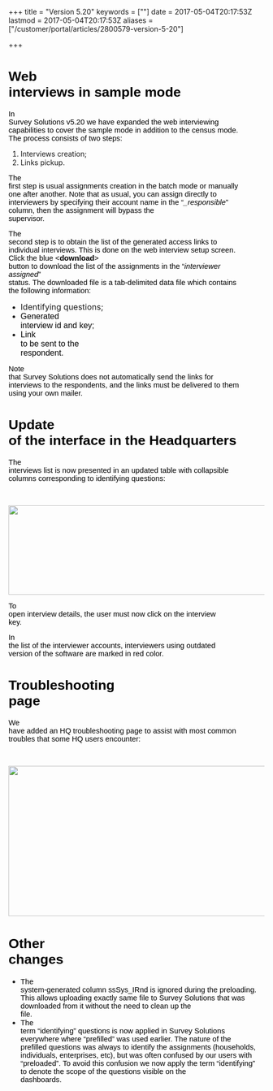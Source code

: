 +++
title = "Version 5.20"
keywords = [""]
date = 2017-05-04T20:17:53Z
lastmod = 2017-05-04T20:17:53Z
aliases = ["/customer/portal/articles/2800579-version-5-20"]

+++

<span id="docs-internal-guid-281e743c-d51d-c9e1-4aaf-adebd52c3239"><span style="font-size: 20pt; font-family: Arial; color: rgb(0, 0, 0); background-color: transparent; vertical-align: baseline; white-space: pre-wrap;">Web interviews in sample mode</span></span>
======================================================================================================================================================================================================================================================================

<span id="docs-internal-guid-281e743c-d51d-c9e1-4aaf-adebd52c3239"><span
style="font-size: 11pt; font-family: Arial; color: rgb(0, 0, 0); background-color: transparent; vertical-align: baseline; white-space: pre-wrap;">In
Survey Solutions v5.20 we have expanded the web interviewing
capabilities to cover the sample mode in addition to the census mode.
The process consists of two steps:</span></span>

1.  Interviews creation;
2.  Links pickup.

<span id="docs-internal-guid-281e743c-d51d-c9e1-4aaf-adebd52c3239"><span
style="font-size: 11pt; font-family: Arial; color: rgb(0, 0, 0); background-color: transparent; vertical-align: baseline; white-space: pre-wrap;">The
first step is usual assignments creation in the batch mode or manually
one after another. Note that as usual, you can assign directly to
interviewers by specifying their account name in the “</span><span
style="font-size: 11pt; font-family: Arial; color: rgb(0, 0, 0); background-color: transparent; font-style: italic; vertical-align: baseline; white-space: pre-wrap;">\_responsible</span><span
style="font-size: 11pt; font-family: Arial; color: rgb(0, 0, 0); background-color: transparent; vertical-align: baseline; white-space: pre-wrap;">”
column, then the assignment will bypass the supervisor.</span></span>

<span id="docs-internal-guid-281e743c-d51d-c9e1-4aaf-adebd52c3239"><span
style="font-size: 11pt; font-family: Arial; color: rgb(0, 0, 0); background-color: transparent; vertical-align: baseline; white-space: pre-wrap;">The
second step is to obtain the list of the generated access links to
individual interviews. This is done on the web interview setup screen.
Click the blue &lt;</span><span
style="font-size: 11pt; font-family: Arial; color: rgb(0, 0, 0); background-color: transparent; font-weight: 700; vertical-align: baseline; white-space: pre-wrap;">download</span><span
style="font-size: 11pt; font-family: Arial; color: rgb(0, 0, 0); background-color: transparent; vertical-align: baseline; white-space: pre-wrap;">&gt;
button to download the list of the assignments in the “</span><span
style="font-size: 11pt; font-family: Arial; color: rgb(0, 0, 0); background-color: transparent; font-style: italic; vertical-align: baseline; white-space: pre-wrap;">interviewer
assigned</span><span
style="font-size: 11pt; font-family: Arial; color: rgb(0, 0, 0); background-color: transparent; vertical-align: baseline; white-space: pre-wrap;">”
status. The downloaded file is a tab-delimited data file which contains
the following information:</span></span>

-   <span style="font-size:16px;">Identifying questions;</span>
-   <span style="font-size:16px;"><span
    style="font-family: Arial; color: rgb(0, 0, 0); background-color: transparent; vertical-align: baseline; white-space: pre-wrap;"><span
    style="background-color: transparent; vertical-align: baseline; white-space: pre-wrap;"><span
    style="background-color: transparent; vertical-align: baseline; white-space: pre-wrap;">Generated
    interview id and key;</span></span></span></span>
-   <span style="font-size:16px;"><span
    style="font-family: Arial; color: rgb(0, 0, 0); background-color: transparent; vertical-align: baseline; white-space: pre-wrap;"><span
    style="background-color: transparent; vertical-align: baseline; white-space: pre-wrap;"><span
    id="docs-internal-guid-281e743c-d51d-c9e1-4aaf-adebd52c3239"><span
    style="background-color: transparent; vertical-align: baseline; white-space: pre-wrap;"><span
    id="docs-internal-guid-281e743c-d51d-c9e1-4aaf-adebd52c3239"><span
    style="background-color: transparent; vertical-align: baseline; white-space: pre-wrap;">Link
    to be sent to the
    respondent.</span></span></span></span></span></span></span>

<span id="docs-internal-guid-281e743c-d51d-c9e1-4aaf-adebd52c3239"><span
style="font-size: 11pt; font-family: Arial; color: rgb(0, 0, 0); background-color: transparent; vertical-align: baseline; white-space: pre-wrap;">Note
that Survey Solutions does not automatically send the links for
interviews to the respondents, and the links must be delivered to them
using your own mailer. </span></span>

<span id="docs-internal-guid-281e743c-d520-0ae2-a0a2-9700769caded"><span style="font-size: 20pt; font-family: Arial; color: rgb(0, 0, 0); background-color: transparent; vertical-align: baseline; white-space: pre-wrap;">Update of the interface in the Headquarters</span></span>
====================================================================================================================================================================================================================================================================================

<span id="docs-internal-guid-281e743c-d520-0ae2-a0a2-9700769caded"><span
style="font-size: 11pt; font-family: Arial; color: rgb(0, 0, 0); background-color: transparent; vertical-align: baseline; white-space: pre-wrap;">The
interviews list is now presented in an updated table with collapsible
columns corresponding to identifying questions:</span></span>

 

<span id="docs-internal-guid-281e743c-d520-0ae2-a0a2-9700769caded"><span
style="font-size: 11pt; font-family: Arial; color: rgb(0, 0, 0); background-color: transparent; vertical-align: baseline; white-space: pre-wrap;"><img src="https://lh3.googleusercontent.com/EW2kMc-ZbDbNCKuVgxTjRwo-evr4ITCu3pSrCSMOKLU2kH3RLdkSBPZBEnWNEWwqyB7apSgXdkl_3bddyXGAF9SgafzvGw-IaY3RVanAuMQQGa5GpeCLh1olCoOQxH-iYcrTBDHK" width="624" height="176" /></span></span>

<span id="docs-internal-guid-281e743c-d520-0ae2-a0a2-9700769caded"><span
style="font-size: 11pt; font-family: Arial; color: rgb(0, 0, 0); background-color: transparent; vertical-align: baseline; white-space: pre-wrap;">To
open interview details, the user must now click on the interview
key.</span></span>

<span id="docs-internal-guid-281e743c-d520-0ae2-a0a2-9700769caded"><span
style="font-size: 11pt; font-family: Arial; color: rgb(0, 0, 0); background-color: transparent; vertical-align: baseline; white-space: pre-wrap;">In
the list of the interviewer accounts, interviewers using outdated
version of the software are marked in red color.</span></span>

<span id="docs-internal-guid-281e743c-d520-0ae2-a0a2-9700769caded"><span style="font-size: 20pt; font-family: Arial; color: rgb(0, 0, 0); background-color: transparent; vertical-align: baseline; white-space: pre-wrap;">Troubleshooting page</span></span>
=============================================================================================================================================================================================================================================================

<span id="docs-internal-guid-281e743c-d520-0ae2-a0a2-9700769caded"><span
style="font-size: 11pt; font-family: Arial; color: rgb(0, 0, 0); background-color: transparent; vertical-align: baseline; white-space: pre-wrap;">We
have added an HQ troubleshooting page to assist with most common
troubles that some HQ users encounter:</span></span>

 

<span id="docs-internal-guid-281e743c-d520-0ae2-a0a2-9700769caded"><span
style="font-size: 11pt; font-family: Arial; color: rgb(0, 0, 0); background-color: transparent; vertical-align: baseline; white-space: pre-wrap;"><img src="https://lh4.googleusercontent.com/yKaNasOxrmsSQjCzgNyegCnCd-Cn3kdOL9XZIwTDLOpbHBSE6rj3-k-mVaols3cQrGthEewXoAPVBfRlg17lkZ_JvpCpaY_KFrQE0Br3IzfsWd54-NqHEAaDdvNGaOeMnr1kkFwb" width="624" height="296" /></span></span>

<span id="docs-internal-guid-281e743c-d520-0ae2-a0a2-9700769caded"><span style="font-size: 20pt; font-family: Arial; color: rgb(0, 0, 0); background-color: transparent; vertical-align: baseline; white-space: pre-wrap;">Other changes</span></span>
======================================================================================================================================================================================================================================================

-   <span
    id="docs-internal-guid-281e743c-d520-0ae2-a0a2-9700769caded"><span
    style="font-size: 11pt; font-family: Arial; color: rgb(0, 0, 0); background-color: transparent; vertical-align: baseline; white-space: pre-wrap;">The
    system-generated column ssSys\_IRnd is ignored during the
    preloading. This allows uploading exactly same file to Survey
    Solutions that was downloaded from it without the need to clean up
    the file.</span></span>
-   <span
    id="docs-internal-guid-281e743c-d520-0ae2-a0a2-9700769caded"><span
    style="font-size: 11pt; font-family: Arial; color: rgb(0, 0, 0); background-color: transparent; vertical-align: baseline; white-space: pre-wrap;">The
    term “identifying” questions is now applied in Survey Solutions
    everywhere where “prefilled” was used earlier. The nature of the
    prefilled questions was always to identify the assignments
    (households, individuals, enterprises, etc), but was often confused
    by our users with “preloaded”. To avoid this confusion we now apply
    the term “identifying” to denote the scope of the questions visible
    on the dashboards.</span></span>

